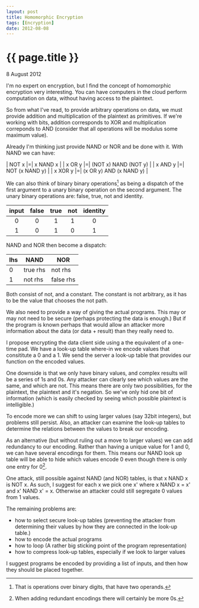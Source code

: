 ```yaml
---
layout: post
title: Homomorphic Encryption
tags: [Encryption]
date: 2012-08-08
---
```


{{ page.title }}
================
<p class="meta">8 August 2012</p>

I'm no expert on encryption, but I find the concept of homomorphic encryption very interesting. You can have computers in the cloud perform computation on data, without having access to the plaintext.

So from what I've read, to provide arbitrary operations on data, we must provide addition and multiplication of the plaintext as primitives. If we're working with bits, addition corresponds to XOR and multiplication correponds to AND (consider that all operations will be modulus some maximum value).

Already I'm thinking just provide NAND or NOR and be done with it. With NAND we can have:

| NOT x    |=| x NAND x                |
| x OR y   |=| (NOT x) NAND (NOT y)    |
| x AND y  |=| NOT (x NAND y)          |
| x XOR y  |=| (x OR y) AND (x NAND y) |

We can also think of binary binary operations[^1] as being a dispatch of the first argument to a unary binary operation on the second argument. The unary binary operations are: false, true, not and identity.

| input | false | true | not | identity |
|:-----:|:-----:|:----:|:---:|:--------:|
|     0 |     0 |    1 |   1 |        0 |
|     1 |     0 |    1 |   0 |        1 |

NAND and NOR then become a dispatch:

| lhs |      NAND |       NOR |
|-----|-----------|-----------|
|   0 |  true rhs |   not rhs |
|   1 |   not rhs | false rhs |

Both consist of not, and a constant. The constant is not arbitrary, as it has to be the value that chooses the not path.

We also need to provide a way of giving the actual programs. This may or may not need to be secure (perhaps protecting the data is enough.) But if the program is known perhaps that would allow an attacker more information about the data (or data + result) than they really need to.

I propose encrypting the data client side using a the equivalent of a one-time pad. We have a look-up table where-in we encode values that consititute a 0 and a 1. We send the server a look-up table that provides our function on the encoded values.

One downside is that we only have binary values, and complex results will be a series of 1s and 0s. Any attacker can clearly see which values are the same, and which are not. This means there are only two possibilities, for the plaintext, the plaintext and it's negation. So we've only hid one bit of information (which is easily checked by seeing which possible plaintext is intelligible.)

To encode more we can shift to using larger values (say 32bit integers), but problems still persist. Also, an attacker can examine the look-up tables to determine the relations between the values to break our encoding.

As an alternative (but without ruling out a move to larger values) we can add redundancy to our encoding. Rather than having a unique value for 1 and 0, we can have several encodings for them. This means our NAND look up table will be able to hide which values encode 0 even though there is only one entry for 0[^2]. 

One attack, still possible against NAND (and NOR) tables, is that x NAND x is NOT x. As such, I suggest for each x we pick one x' where x NAND x = x' and x' NAND x' = x. Otherwise an attacker could still segregate 0 values from 1 values.

The remaining problems are: 
* how to select secure look-up tables (preventing the attacker from determining their values by how they are connected in the look-up table.)
* how to encode the actual programs
* how to loop (A rather big sticking point of the program representation)
* how to compress look-up tables, especially if we look to larger values

I suggest programs be encoded by providing a list of inputs, and then how they should be placed together.


[^1]: That is operations over binary digits, that have two operands.
[^2]: When adding redundant encodings there will certainly be more 0s.
